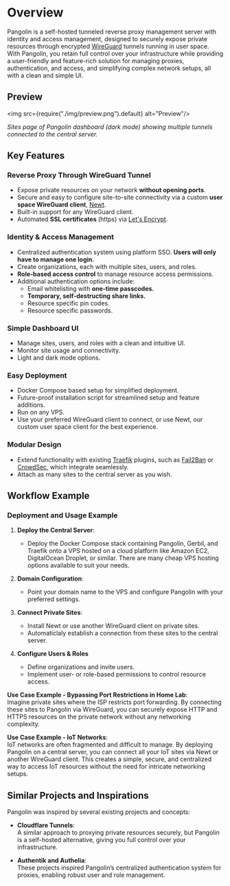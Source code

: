 # Overview

Pangolin is a self-hosted tunneled reverse proxy management server with identity and access management, designed to securely expose private resources through encrypted [WireGuard](https://www.WireGuard.com/) tunnels running in user space. With Pangolin, you retain full control over your infrastructure while providing a user-friendly and feature-rich solution for managing proxies, authentication, and access, and simplifying complex network setups, all with a clean and simple UI.

## Preview

<img src={require("./img/preview.png").default} alt="Preview"/>

_Sites page of Pangolin dashboard (dark mode) showing multiple tunnels connected to the central server._

## Key Features

### Reverse Proxy Through WireGuard Tunnel

- Expose private resources on your network **without opening ports**.
- Secure and easy to configure site-to-site connectivity via a custom **user space WireGuard client**, [Newt](https://github.com/fosrl/newt).
- Built-in support for any WireGuard client.
- Automated **SSL certificates** (https) via [Let's Encrypt](https://letsencrypt.org/).

### Identity & Access Management

- Centralized authentication system using platform SSO. **Users will only have to manage one login.**
- Create organizations, each with multiple sites, users, and roles.
- **Role-based access control** to manage resource access permissions.
- Additional authentication options include:
  - Email whitelisting with **one-time passcodes.**
  - **Temporary, self-destructing share links.**
  - Resource specific pin codes.
  - Resource specific passwords.

### Simple Dashboard UI

- Manage sites, users, and roles with a clean and intuitive UI.
- Monitor site usage and connectivity.
- Light and dark mode options.

### Easy Deployment

- Docker Compose based setup for simplified deployment.
- Future-proof installation script for streamlined setup and feature additions.
- Run on any VPS.
- Use your preferred WireGuard client to connect, or use Newt, our custom user space client for the best experience.

### Modular Design

- Extend functionality with existing [Traefik](https://github.com/traefik/traefik) plugins, such as [Fail2Ban](https://plugins.traefik.io/plugins/628c9ebcffc0cd18356a979f/fail2-ban) or [CrowdSec](https://plugins.traefik.io/plugins/6335346ca4caa9ddeffda116/crowdsec-bouncer-traefik-plugin), which integrate seamlessly.
- Attach as many sites to the central server as you wish.

## Workflow Example

### Deployment and Usage Example

1. **Deploy the Central Server**:

   - Deploy the Docker Compose stack containing Pangolin, Gerbil, and Traefik onto a VPS hosted on a cloud platform like Amazon EC2, DigitalOcean Droplet, or similar. There are many cheap VPS hosting options available to suit your needs.

2. **Domain Configuration**:

   - Point your domain name to the VPS and configure Pangolin with your preferred settings.

3. **Connect Private Sites**:
   - Install Newt or use another WireGuard client on private sites.
   - Automaticlaly establish a connection from these sites to the central server.
4. **Configure Users & Roles**
   - Define organizations and invite users.
   - Implement user- or role-based permissions to control resource access.

**Use Case Example - Bypassing Port Restrictions in Home Lab**:  
 Imagine private sites where the ISP restricts port forwarding. By connecting these sites to Pangolin via WireGuard, you can securely expose HTTP and HTTPS resources on the private network without any networking complexity.

**Use Case Example - IoT Networks**:  
 IoT networks are often fragmented and difficult to manage. By deploying Pangolin on a central server, you can connect all your IoT sites via Newt or another WireGuard client. This creates a simple, secure, and centralized way to access IoT resources without the need for intricate networking setups.

## Similar Projects and Inspirations

Pangolin was inspired by several existing projects and concepts:

- **Cloudflare Tunnels**:  
  A similar approach to proxying private resources securely, but Pangolin is a self-hosted alternative, giving you full control over your infrastructure.

- **Authentik and Authelia**:  
  These projects inspired Pangolin’s centralized authentication system for proxies, enabling robust user and role management.
